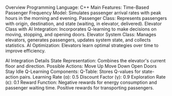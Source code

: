 Overview
Programming Language: C++
Main Features:
Time-Based Passenger Frequency Model: Simulates passenger arrival rates with peak hours in the morning and evening.
Passenger Class: Represents passengers with origin, destination, and state (waiting, in elevator, delivered).
Elevator Class with AI Integration: Incorporates Q-learning to make decisions on moving, stopping, and opening doors.
Elevator System Class: Manages elevators, generates passengers, updates system state, and collects statistics.
AI Optimization: Elevators learn optimal strategies over time to improve efficiency.


AI Integration Details
State Representation: Combines the elevator's current floor and direction.
Possible Actions:
Move Up
Move Down
Open Doors
Stay Idle
Q-Learning Components:
Q-Table: Stores Q-values for state-action pairs.
Learning Rate (α): 0.5
Discount Factor (γ): 0.9
Exploration Rate (ε): 0.1
Reward Function:
Negative rewards for energy consumption and passenger waiting time.
Positive rewards for transporting passengers.

